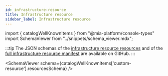 ```yaml
---
id: infrastructure-resource
title: Infrastructure resource
sidebar_label: Infrastructure resource
---
```


import { catalogWellKnownItems } from "@mia-platform/console-types"
import SchemaViewer from "../snippets/schema_viewer.mdx";

:::tip
The JSON schemas of the [infrastructure resource resources](https://raw.githubusercontent.com/mia-platform/console-sdk/refs/heads/main/packages/console-types/schemas/catalog/custom-resource.resources.schema.json) and of the [full infrastructure resource manifest](https://raw.githubusercontent.com/mia-platform/console-sdk/refs/heads/main/packages/console-types/schemas/catalog/custom-resource.manifest.schema.json) are available on GitHub.
:::

<SchemaViewer schema={catalogWellKnownItems['custom-resource'].resourcesSchema} />
